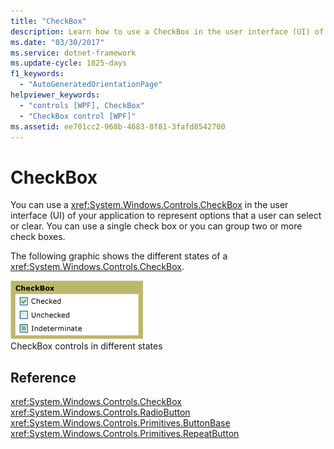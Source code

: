 ```yaml
---
title: "CheckBox"
description: Learn how to use a CheckBox in the user interface (UI) of your application to represent options that a user can select or clear.
ms.date: "03/30/2017"
ms.service: dotnet-framework
ms.update-cycle: 1825-days
f1_keywords:
  - "AutoGeneratedOrientationPage"
helpviewer_keywords:
  - "controls [WPF], CheckBox"
  - "CheckBox control [WPF]"
ms.assetid: ee701cc2-968b-4683-8f81-3fafd8542700
---
```

# CheckBox

You can use a <xref:System.Windows.Controls.CheckBox> in the user interface (UI) of your application to represent options that a user can select or clear. You can use a single check box or you can group two or more check boxes.

The following graphic shows the different states of a <xref:System.Windows.Controls.CheckBox>.

![CheckBox states](./media/ss-ctl-checkbox.png "SS_CTL_checkbox")\
CheckBox controls in different states

## Reference

<xref:System.Windows.Controls.CheckBox>
  <xref:System.Windows.Controls.RadioButton>
  <xref:System.Windows.Controls.Primitives.ButtonBase>
  <xref:System.Windows.Controls.Primitives.RepeatButton>

